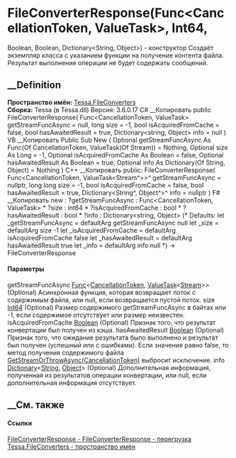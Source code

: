 # FileConverterResponse(Func<CancellationToken, ValueTask<Stream>>, Int64,
Boolean, Boolean, Dictionary<String, Object>) - конструктор
Создаёт экземпляр класса с указанием функции на получение контента файла.
Результат выполнения операции не будет содержать сообщений.
## __Definition
 **Пространство имён:** [Tessa.FileConverters](N_Tessa_FileConverters.htm)  
 **Сборка:** Tessa (в Tessa.dll) Версия: 3.6.0.17
C# __Копировать
     public FileConverterResponse(
    	Func<CancellationToken, ValueTask<Stream>> getStreamFuncAsync = null,
    	long size = -1,
    	bool isAcquiredFromCache = false,
    	bool hasAwaitedResult = true,
    	Dictionary<string, Object> info = null
    )
VB __Копировать
     Public Sub New ( 
    	Optional getStreamFuncAsync As Func(Of CancellationToken, ValueTask(Of Stream)) = Nothing,
    	Optional size As Long = -1,
    	Optional isAcquiredFromCache As Boolean = false,
    	Optional hasAwaitedResult As Boolean = true,
    	Optional info As Dictionary(Of String, Object) = Nothing
    )
C++ __Копировать
     public:
    FileConverterResponse(
    	Func<CancellationToken, ValueTask<Stream^>>^ getStreamFuncAsync = nullptr, 
    	long long size = -1, 
    	bool isAcquiredFromCache = false, 
    	bool hasAwaitedResult = true, 
    	Dictionary<String^, Object^>^ info = nullptr
    )
F# __Копировать
     new : 
            ?getStreamFuncAsync : Func<CancellationToken, ValueTask<Stream>> * 
            ?size : int64 * 
            ?isAcquiredFromCache : bool * 
            ?hasAwaitedResult : bool * 
            ?info : Dictionary<string, Object> 
    (* Defaults:
            let _getStreamFuncAsync = defaultArg getStreamFuncAsync null
            let _size = defaultArg size -1
            let _isAcquiredFromCache = defaultArg isAcquiredFromCache false
            let _hasAwaitedResult = defaultArg hasAwaitedResult true
            let _info = defaultArg info null
    *)
    -> FileConverterResponse
#### Параметры
getStreamFuncAsync
[Func](https://learn.microsoft.com/dotnet/api/system.func-2)<[CancellationToken](https://learn.microsoft.com/dotnet/api/system.threading.cancellationtoken),
[ValueTask](https://learn.microsoft.com/dotnet/api/system.threading.tasks.valuetask-1)<[Stream](https://learn.microsoft.com/dotnet/api/system.io.stream)>>
(Optional)
     Асинхронная функция, которая возвращает поток с содержимым файла, или null, если возвращается пустой поток. 
size [Int64](https://learn.microsoft.com/dotnet/api/system.int64) (Optional)
     Размер содержимого getStreamFuncAsync в байтах или -1, если содержимое отсутствует или размер неизвестен. 
isAcquiredFromCache
[Boolean](https://learn.microsoft.com/dotnet/api/system.boolean) (Optional)
     Признак того, что результат конвертации был получен из кэша. 
hasAwaitedResult
[Boolean](https://learn.microsoft.com/dotnet/api/system.boolean) (Optional)
     Признак того, что ожидание результата было выполнено и результат был получен (успешный или с ошибками). Если значение равно false, то метод получения содержимого файла [GetStreamOrThrowAsync(CancellationToken)](M_Tessa_FileConverters_IFileConverterResponse_GetStreamOrThrowAsync.htm) выбросит исключение. 
info
[Dictionary](https://learn.microsoft.com/dotnet/api/system.collections.generic.dictionary-2)<[String](https://learn.microsoft.com/dotnet/api/system.string),
[Object](https://learn.microsoft.com/dotnet/api/system.object)> (Optional)
     Дополнительная информация, полученная из результатов операции конвертации, или null, если дополнительная информация отсутствует. 
## __См. также
#### Ссылки
[FileConverterResponse - ](T_Tessa_FileConverters_FileConverterResponse.htm)
[FileConverterResponse -
перегрузка](Overload_Tessa_FileConverters_FileConverterResponse__ctor.htm)
[Tessa.FileConverters - пространство имён](N_Tessa_FileConverters.htm)
